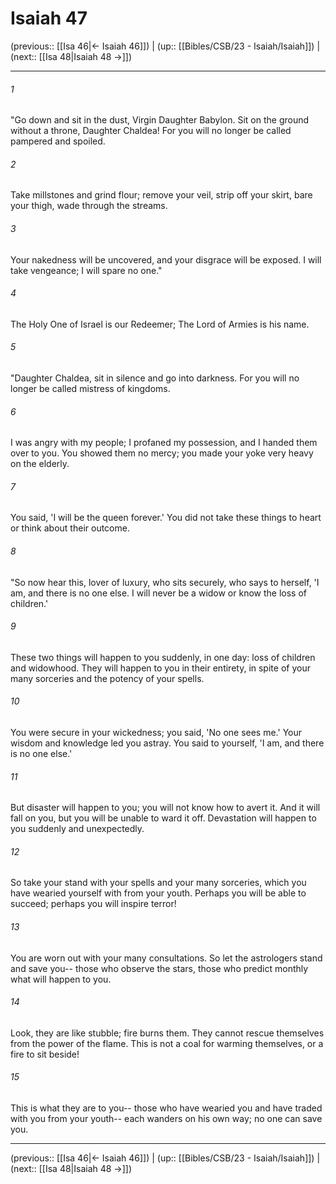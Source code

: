 # Isaiah 47

(previous:: [[Isa 46|← Isaiah 46]]) | (up:: [[Bibles/CSB/23 - Isaiah/Isaiah]]) | (next:: [[Isa 48|Isaiah 48 →]])

***


###### 1 
"Go down and sit in the dust, Virgin Daughter Babylon. Sit on the ground without a throne, Daughter Chaldea! For you will no longer be called pampered and spoiled. 

###### 2 
Take millstones and grind flour; remove your veil, strip off your skirt, bare your thigh, wade through the streams. 

###### 3 
Your nakedness will be uncovered, and your disgrace will be exposed. I will take vengeance; I will spare no one." 

###### 4 
The Holy One of Israel is our Redeemer; The Lord of Armies is his name. 

###### 5 
"Daughter Chaldea, sit in silence and go into darkness. For you will no longer be called mistress of kingdoms. 

###### 6 
I was angry with my people; I profaned my possession, and I handed them over to you. You showed them no mercy; you made your yoke very heavy on the elderly. 

###### 7 
You said, 'I will be the queen forever.' You did not take these things to heart or think about their outcome. 

###### 8 
"So now hear this, lover of luxury, who sits securely, who says to herself, 'I am, and there is no one else. I will never be a widow or know the loss of children.' 

###### 9 
These two things will happen to you suddenly, in one day: loss of children and widowhood. They will happen to you in their entirety, in spite of your many sorceries and the potency of your spells. 

###### 10 
You were secure in your wickedness; you said, 'No one sees me.' Your wisdom and knowledge led you astray. You said to yourself, 'I am, and there is no one else.' 

###### 11 
But disaster will happen to you; you will not know how to avert it. And it will fall on you, but you will be unable to ward it off. Devastation will happen to you suddenly and unexpectedly. 

###### 12 
So take your stand with your spells and your many sorceries, which you have wearied yourself with from your youth. Perhaps you will be able to succeed; perhaps you will inspire terror! 

###### 13 
You are worn out with your many consultations. So let the astrologers stand and save you-- those who observe the stars, those who predict monthly what will happen to you. 

###### 14 
Look, they are like stubble; fire burns them. They cannot rescue themselves from the power of the flame. This is not a coal for warming themselves, or a fire to sit beside! 

###### 15 
This is what they are to you-- those who have wearied you and have traded with you from your youth-- each wanders on his own way; no one can save you.

***

(previous:: [[Isa 46|← Isaiah 46]]) | (up:: [[Bibles/CSB/23 - Isaiah/Isaiah]]) | (next:: [[Isa 48|Isaiah 48 →]])
